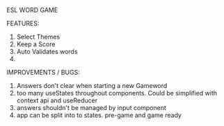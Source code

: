ESL WORD GAME


FEATURES:
1. Select Themes
2. Keep a Score
3. Auto Validates words
4. 

IMPROVEMENTS / BUGS:
1. Answers don't clear when starting a new Gameword 
2. too many useStates throughout components. Could be simplified with context api and useReducer
3. answers shouldn't be managed by input component
4. app can be split into to states. pre-game  and  game ready

